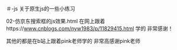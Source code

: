 ＃-js
关于原生js的一些小练习

02-仿京东搜索框的js效果.html 在网上跟着https://www.cnblogs.com/nyw1983/p/11829415.html 学的 非常感谢！

其他的都是在b站上跟着pink老师学的 非常高感谢pink老师
